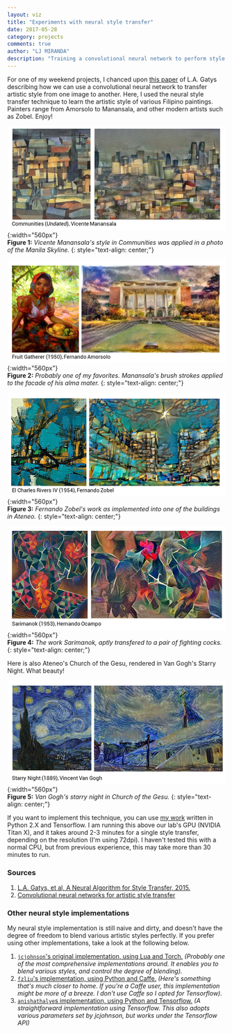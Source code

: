 ```yaml
---
layout: viz
title: "Experiments with neural style transfer"
date: 2017-05-28
category: projects
comments: true
author: "LJ MIRANDA"
description: "Training a convolutional neural network to perform style transfer on some Filipino paintings."
---
```


For one of my weekend projects, I chanced upon [this paper](https://arxiv.org/abs/1508.06576) of L.A. Gatys describing how we can use a convolutional neural network to transfer artistic style from one image to another. Here, I used the neural style transfer technique to learn the artistic style of various Filipino paintings. Painters range from Amorsolo to Manansala, and other modern artists such as Zobel. Enjoy!

![Communities](/res/neural-style/communities.png){:width="560px"}   
__Figure 1:__ _Vicente Manansala's style in Communities was applied in a photo of the Manila Skyline._
{: style="text-align: center;"}

![Fruit Gatherer](/res/neural-style/fruit-gatherer.png){:width="560px"}   
__Figure 2:__ _Probably one of my favorites. Manansala's brush strokes applied to the facade of his alma mater._
{: style="text-align: center;"}

![Rivers](/res/neural-style/rivers.png){:width="560px"}   
__Figure 3:__ _Fernando Zobel's work as implemented into one of the buildings in Ateneo._
{: style="text-align: center;"}

![Sarimanok](/res/neural-style/sarimanok.png){:width="560px"}   
__Figure 4:__ _The work Sarimanok, aptly transfered to a pair of fighting cocks._
{: style="text-align: center;"}

Here is also Ateneo's Church of the Gesu, rendered in Van Gogh's Starry Night. What beauty!

![Starry Night](/res/neural-style/starry-night.png){:width="560px"}   
__Figure 5:__ _Van Gogh's starry night in Church of the Gesu._
{: style="text-align: center;"}

If you want to implement this technique, you can use [my work](https://github.com/ljvmiranda921/style-transfer) written in Python 2.X and Tensorflow. I am running this above our lab's GPU (NVIDIA Titan X), and it takes around 2-3 minutes for a single style transfer, depending on the resolution (I'm using 72dpi). I haven't tested this with a normal CPU, but from previous experience, this may take more than 30 minutes to run.

### Sources
1. [L.A. Gatys, et al, A Neural Algorithm for Style Transfer, 2015.](https://arxiv.org/abs/1508.06576)
2. [Convolutional neural networks for artistic style transfer](https://harishnarayanan.org/writing/artistic-style-transfer/)

### Other neural style implementations
My neural style implementation is still naive and dirty, and doesn't have the degree of freedom to blend various artistic styles perfectly. If you prefer using other implementations, take a look at the following below.

1. [`jcjohnson`'s original implementation, using Lua and Torch.](https://github.com/jcjohnson/neural-style) _(Probably one of the most comprehensive implementations around. It enables you to blend various styles, and control the degree of blending)._
2. [`fzliu`'s implementation, using Python and Caffe.](https://github.com/fzliu/style-transfer) _(Here's something that's much closer to home. If you're a Caffe user, this implementation might be more of a breeze. I don't use Caffe so I opted for Tensorflow)._
3. [`anishathalye`s implementation, using Python and Tensorflow.](https://github.com/anishathalye/neural-style) _(A straightforward implementation using Tensorflow. This also adopts various parameters set by jcjohnson, but works under the Tensorflow API)_



